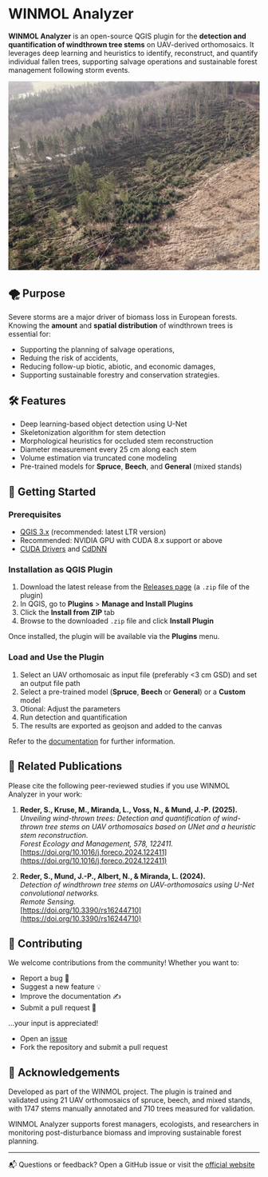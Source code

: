 # WINMOL Analyzer

**WINMOL Analyzer** is an open-source QGIS plugin for the **detection and quantification of windthrown tree stems** on UAV-derived orthomosaics. It leverages deep learning and heuristics to identify, reconstruct, and quantify individual fallen trees, supporting salvage operations and sustainable forest management following storm events.

![WINMOL Analyzer Screenshot](documentation/assets/images/dji-9-2216x1662.jpeg) <!-- Replace with actual image -->

## 🌪️ Purpose

Severe storms are a major driver of biomass loss in European forests. Knowing the **amount** and **spatial distribution** of windthrown trees is essential for:
- Supporting the planning of salvage operations,
- Reduing the risk of accidents,
- Reducing follow-up biotic, abiotic, and economic damages,
- Supporting sustainable forestry and conservation strategies.

## 🛠️ Features

- Deep learning-based object detection using U-Net
- Skeletonization algorithm for stem detection
- Morphological heuristics for occluded stem reconstruction
- Diameter measurement every 25 cm along each stem
- Volume estimation via truncated cone modeling
- Pre-trained models for **Spruce**, **Beech**, and **General** (mixed stands)

## 🚀 Getting Started

### Prerequisites
- [QGIS 3.x](https://qgis.org/) (recommended: latest LTR version)
- Recommended: NVIDIA GPU with CUDA 8.x support or above
- [CUDA Drivers](https://docs.nvidia.com/cuda/cuda-installation-guide-microsoft-windows/index.html) and [CdDNN](https://docs.nvidia.com/deeplearning/cudnn/installation/latest/windows.html)

### Installation as QGIS Plugin

1. Download the latest release from the [Releases page](https://github.com/your-repo/releases) (a `.zip` file of the plugin)
2. In QGIS, go to **Plugins** > **Manage and Install Plugins**
3. Click the **Install from ZIP** tab
4. Browse to the downloaded `.zip` file and click **Install Plugin**

Once installed, the plugin will be available via the **Plugins** menu.

### Load and Use the Plugin

1. Select an UAV orthomosaic as input file (preferably <3 cm GSD) and set an output file path
2. Select a pre-trained model (**Spruce**, **Beech** or **General**) or a **Custom** model
3. Otional: Adjust the parameters
4. Run detection and quantification
5. The results are exported as geojson and added to the canvas

Refer to the [documentation](https://stefanreder.github.io/WINMOL_Analyzer/) for further information.

## 📖 Related Publications

Please cite the following peer-reviewed studies if you use WINMOL Analyzer in your work:

1. **Reder, S., Kruse, M., Miranda, L., Voss, N., & Mund, J.-P. (2025).**  
   *Unveiling wind-thrown trees: Detection and quantification of wind-thrown tree stems on UAV orthomosaics based on UNet and a heuristic stem reconstruction.*  
   *Forest Ecology and Management, 578, 122411.*  
   [https://doi.org/10.1016/j.foreco.2024.122411](https://doi.org/10.1016/j.foreco.2024.122411)

2. **Reder, S., Mund, J.-P., Albert, N., & Miranda, L. (2024).**  
   *Detection of windthrown tree stems on UAV-orthomosaics using U-Net convolutional networks.*  
   *Remote Sensing.*  
   [https://doi.org/10.3390/rs16244710](https://doi.org/10.3390/rs16244710)

## 🤝 Contributing

We welcome contributions from the community! Whether you want to:
- Report a bug 🐞
- Suggest a new feature 💡
- Improve the documentation ✍️
- Submit a pull request 🔧

…your input is appreciated!

- Open an [issue](https://github.com/your-repo/issues)
- Fork the repository and submit a pull request

## 🙏 Acknowledgements

Developed as part of the WINMOL project. The plugin is trained and validated using 21 UAV orthomosaics of spruce, beech, and mixed stands, with 1747 stems manually annotated and 710 trees measured for validation.

WINMOL Analyzer supports forest managers, ecologists, and researchers in monitoring post-disturbance biomass and improving sustainable forest planning.

---

📬 Questions or feedback? Open a GitHub issue or visit the [official website](https://stefanreder.github.io/WINMOL_Analyzer/)
